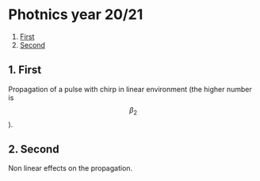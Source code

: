 # Photnics year 20/21
1. [First](#uno)
2. [Second](#due)
<a name="due"></a>
## 1. First

Propagation of a pulse with chirp in linear environment (the higher number is $$\beta_2$$).
## 2. Second

Non linear effects on the propagation.
